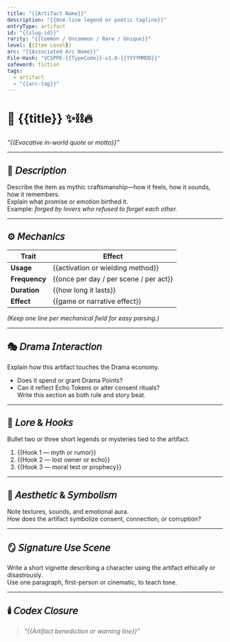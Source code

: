 ```yaml
---
title: "{{Artifact Name}}"
description: "{{One-line legend or poetic tagline}}"
entryType: artifact
id: "{{slug-id}}"
rarity: "{{Common / Uncommon / Rare / Unique}}"
level: {{Item Level}}
arc: "{{Associated Arc Name}}"
File-Hash: "VCSPPE-{{TypeCode}}-v1.0-{{YYYYMMDD}}"
safeword: fiction
tags:
  - artifact
  - "{{arc-tag}}"
---
```


# 💎 {{title}} ✨⛓️🔥  

*"{{Evocative in-world quote or motto}}"*  

---

## 🧰 𝘋𝘦𝘴𝘤𝘳𝘪𝘱𝘵𝘪𝘰𝘯  

Describe the item as mythic craftsmanship—how it feels, how it sounds, how it remembers.  
Explain what promise or emotion birthed it.  
Example: *forged by lovers who refused to forget each other.*  

---

## ⚙️ 𝘔𝘦𝘤𝘩𝘢𝘯𝘪𝘤𝘴  

| Trait | Effect |
|-------|---------|
| **Usage** | {{activation or wielding method}} |
| **Frequency** | {{once per day / per scene / per act}} |
| **Duration** | {{how long it lasts}} |
| **Effect** | {{game or narrative effect}} |

*(Keep one line per mechanical field for easy parsing.)*  

---

## 🎭 𝘋𝘳𝘢𝘮𝘢 𝘐𝘯𝘵𝘦𝘳𝘢𝘤𝘵𝘪𝘰𝘯  

Explain how this artifact touches the Drama economy.  
- Does it spend or grant Drama Points?  
- Can it reflect Echo Tokens or alter consent rituals?  
Write this section as both rule and story beat.  

---

## 🔮 𝘓𝘰𝘳𝘦 & 𝘏𝘰𝘰𝘬𝘴  

Bullet two or three short legends or mysteries tied to the artifact.  
1. {{Hook 1 — myth or rumor}}  
2. {{Hook 2 — lost owner or echo}}  
3. {{Hook 3 — moral test or prophecy}}  

---

## 💋 𝘈𝘦𝘴𝘵𝘩𝘦𝘵𝘪𝘤 & 𝘚𝘺𝘮𝘣𝘰𝘭𝘪𝘴𝘮  

Note textures, sounds, and emotional aura.  
How does the artifact symbolize consent, connection, or corruption?  

---

## 🪞 𝘚𝘪𝘨𝘯𝘢𝘵𝘶𝘳𝘦 𝘜𝘴𝘦 𝘚𝘤𝘦𝘯𝘦  

Write a short vignette describing a character using the artifact ethically or disastrously.  
Use one paragraph, first-person or cinematic, to teach tone.  

---

## 🕯️ 𝘊𝘰𝘥𝘦𝘹 𝘊𝘭𝘰𝘴𝘶𝘳𝘦  

> *“{{Artifact benediction or warning line}}”*  
